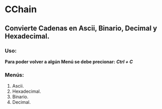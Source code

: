 # CChain
## Convierte Cadenas en Ascii, Binario, Decimal y Hexadecimal.

### Uso:

__Para poder volver a algún Menú se debe precionar:__  ___Ctrl + C___

### Menús:

1. Ascii.
2. Hexadecimal.
3. Binario.
4. Decimal.
